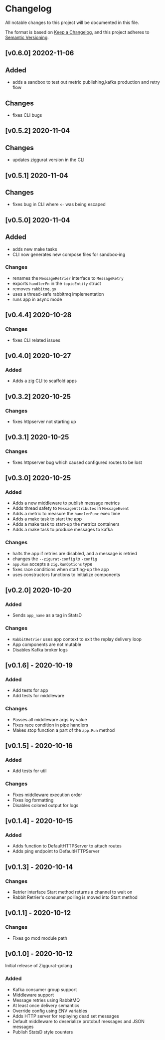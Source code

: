 # Changelog

All notable changes to this project will be documented in this file.

The format is based on [Keep a Changelog](https://keepachangelog.com/en/1.0.0/),
and this project adheres to [Semantic Versioning](https://semver.org/spec/v2.0.0.html).

## [v0.6.0] 20202-11-06
## Added
- adds a sandbox to test out metric publishing,kafka production and retry flow
## Changes
- fixes CLI bugs

## [v0.5.2] 2020-11-04
## Changes
- updates ziggurat version in the CLI

## [v0.5.1] 2020-11-04
## Changes
- fixes bug in CLI where `<-` was being escaped

## [v0.5.0] 2020-11-04
## Added
- adds new make tasks
- CLI now generates new compose files for sandbox-ing
### Changes
- renames the `MessageRetrier` interface to `MessageRetry`
- exports `handlerFn` in the `topicEntity` struct
- removes `rabbitmq.go`
- uses a thread-safe rabbitmq implementation
- runs app in async mode

## [v0.4.4] 2020-10-28
### Changes
- fixes CLI related issues 

## [v0.4.0] 2020-10-27
### Added
- Adds a zig CLI to scaffold apps 

## [v0.3.2] 2020-10-25
### Changes
- fixes httpserver not starting up

## [v0.3.1] 2020-10-25
### Changes
- fixes httpserver bug which caused configured routes to be lost

## [v0.3.0] 2020-10-25
### Added
- Adds a new middleware to publish message metrics
- Adds thread safety to `MessageAttributes` in `MessageEvent`
- Adds a metric to measure the `handlerFunc` exec time
- Adds a make task to start the app
- Adds a make task to start-up the metrics containers
- Adds a make task to produce messages to kafka
### Changes
- halts the app if retries are disabled, and a message is retried
- changes the `--zigurat-config` to `-config`
- `app.Run` accepts a `zig.RunOptions` type
- fixes race conditions when starting-up the app
- uses constructors functions to initialize components

## [v0.2.0] 2020-10-20
### Added
- Sends `app_name` as a tag in StatsD 
### Changes
- `RabbitRetrier` uses app context to exit the replay delivery loop
- App components are not mutable 
- Disables Kafka broker logs

## [v0.1.6] - 2020-10-19
### Added
- Add tests for app
- Add tests for middleware
### Changes
- Passes all middleware args by value
- Fixes race condition in pipe handlers
- Makes stop function a part of the `app.Run` method


## [v0.1.5] - 2020-10-16
### Added
- Add tests for util
### Changes
- Fixes middleware execution order
- Fixes log formatting
- Disables colored output for logs

## [v0.1.4] - 2020-10-15
### Added
- Adds function to DefaultHTTPServer to attach routes
- Adds ping endpoint to DefaultHTTPServer

## [v0.1.3] - 2020-10-14
### Changes
- Retrier interface Start method returns a channel to wait on
- Rabbit Retrier's consumer polling is moved into Start method

## [v0.1.1] - 2020-10-12
### Changes
- Fixes go mod module path

## [v0.1.0] - 2020-10-12
Initial release of Ziggurat-golang
### Added
- Kafka consumer group support
- Middleware support
- Message retries using RabbitMQ
- At least once delivery semantics
- Override config using ENV variables
- Adds HTTP server for replaying dead set messages
- Default middleware to deserialize protobuf messages and JSON messages
- Publish StatsD style counters
